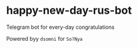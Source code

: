 # happy-new-day-rus-bot

Telegram bot for every-day congratulations

Powered byy `dsomni` for `So?Nya`
